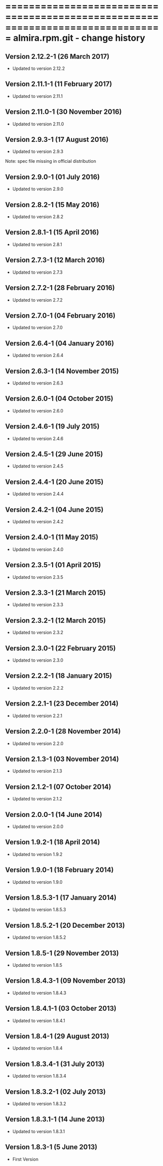 ===============================================================================
almira.rpm.git - change history
===============================================================================

Version 2.12.2-1 (26 March 2017)
--------------------------------
* Updated to version 2.12.2


Version 2.11.1-1 (11 February 2017)
-----------------------------------
* Updated to version 2.11.1


Version 2.11.0-1 (30 November 2016)
-----------------------------------
* Updated to version 2.11.0


Version 2.9.3-1 (17 August 2016)
--------------------------------
* Updated to version 2.9.3

Note: spec file missing in official distribution


Version 2.9.0-1 (01 July 2016)
------------------------------
* Updated to version 2.9.0


Version 2.8.2-1 (15 May 2016)
-----------------------------
* Updated to version 2.8.2


Version 2.8.1-1 (15 April 2016)
-------------------------------
* Updated to version 2.8.1


Version 2.7.3-1 (12 March 2016)
-------------------------------
* Updated to version 2.7.3


Version 2.7.2-1 (28 February 2016)
----------------------------------
* Updated to version 2.7.2


Version 2.7.0-1 (04 February 2016)
----------------------------------
* Updated to version 2.7.0


Version 2.6.4-1 (04 January 2016)
---------------------------------
* Updated to version 2.6.4


Version 2.6.3-1 (14 November 2015)
----------------------------------
* Updated to version 2.6.3


Version 2.6.0-1 (04 October 2015)
---------------------------------
* Updated to version 2.6.0


Version 2.4.6-1 (19 July 2015)
------------------------------
* Updated to version 2.4.6


Version 2.4.5-1 (29 June 2015)
------------------------------
* Updated to version 2.4.5


Version 2.4.4-1 (20 June 2015)
------------------------------
* Updated to version 2.4.4


Version 2.4.2-1 (04 June 2015)
------------------------------
* Updated to version 2.4.2


Version 2.4.0-1 (11 May 2015)
-----------------------------
* Updated to version 2.4.0


Version 2.3.5-1 (01 April 2015)
-------------------------------
* Updated to version 2.3.5


Version 2.3.3-1 (21 March 2015)
-------------------------------
* Updated to version 2.3.3


Version 2.3.2-1 (12 March 2015)
-------------------------------
* Updated to version 2.3.2


Version 2.3.0-1 (22 February 2015)
----------------------------------
* Updated to version 2.3.0


Version 2.2.2-1 (18 January 2015)
---------------------------------
* Updated to version 2.2.2


Version 2.2.1-1 (23 December 2014)
----------------------------------
* Updated to version 2.2.1


Version 2.2.0-1 (28 November 2014)
----------------------------------
* Updated to version 2.2.0


Version 2.1.3-1 (03 November 2014)
----------------------------------
* Updated to version 2.1.3


Version 2.1.2-1 (07 October 2014)
---------------------------------
* Updated to version 2.1.2


Version 2.0.0-1 (14 June 2014)
------------------------------
* Updated to version 2.0.0


Version 1.9.2-1 (18 April 2014)
-------------------------------
* Updated to version 1.9.2


Version 1.9.0-1 (18 February 2014)
----------------------------------
* Updated to version 1.9.0


Version 1.8.5.3-1 (17 January 2014)
-----------------------------------
* Updated to version 1.8.5.3


Version 1.8.5.2-1 (20 December 2013)
------------------------------------
* Updated to version 1.8.5.2


Version 1.8.5-1 (29 November 2013)
----------------------------------
* Updated to version 1.8.5


Version 1.8.4.3-1 (09 November 2013)
------------------------------------
* Updated to version 1.8.4.3


Version 1.8.4.1-1 (03 October 2013)
-----------------------------------
* Updated to version 1.8.4.1


Version 1.8.4-1 (29 August 2013)
--------------------------------
* Updated to version 1.8.4


Version 1.8.3.4-1 (31 July 2013)
--------------------------------
* Updated to version 1.8.3.4


Version 1.8.3.2-1 (02 July 2013)
--------------------------------
* Updated to version 1.8.3.2


Version 1.8.3.1-1 (14 June 2013)
--------------------------------
* Updated to version 1.8.3.1


Version 1.8.3-1 (5 June 2013)
-----------------------------
* First Version
